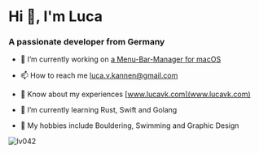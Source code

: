 <h1>Hi 👋, I'm Luca</h1>
<h3>A passionate developer from Germany</h3>

- 🔭 I’m currently working on [a Menu-Bar-Manager for macOS](https://github.com/lv042/Cocoa-Menu-Bar-Manager)

- 📫 How to reach me luca.v.kannen@gmail.com

- 📄 Know about my experiences [www.lucavk.com](www.lucavk.com)

- 🌱 I’m currently learning Rust, Swift and Golang

- 💚 My hobbies include Bouldering, Swimming and Graphic Design

 <p><img align="center" src="https://github-readme-streak-stats.herokuapp.com/?user=lv042&" alt="lv042" /></p>
